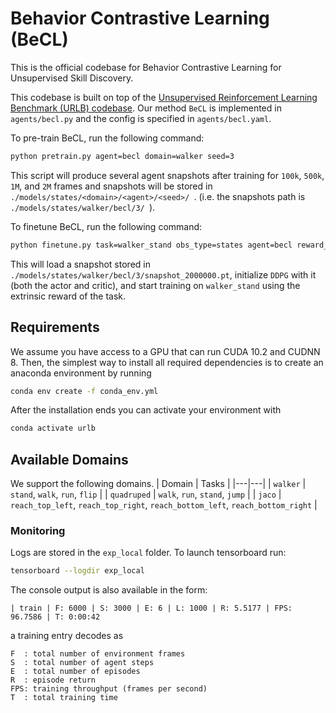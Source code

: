 # Behavior Contrastive Learning (BeCL)

This is the official codebase for Behavior Contrastive Learning for Unsupervised Skill Discovery.

This codebase is built on top of the [Unsupervised Reinforcement Learning Benchmark (URLB) codebase](https://github.com/rll-research/url_benchmark). Our method `BeCL` is implemented in `agents/becl.py` and the config is specified in `agents/becl.yaml`.

To pre-train BeCL, run the following command:

``` sh
python pretrain.py agent=becl domain=walker seed=3
```

This script will produce several agent snapshots after training for `100k`, `500k`, `1M`, and `2M` frames and snapshots will be stored in `./models/states/<domain>/<agent>/<seed>/ `. (i.e. the snapshots path is `./models/states/walker/becl/3/ `). 

To finetune BeCL, run the following command:

```sh
python finetune.py task=walker_stand obs_type=states agent=becl reward_free=false seed=3 domain=walker snapshot_ts=2000000
```

This will load a snapshot stored in `./models/states/walker/becl/3/snapshot_2000000.pt`, initialize `DDPG` with it (both the actor and critic), and start training on `walker_stand` using the extrinsic reward of the task.

## Requirements

We assume you have access to a GPU that can run CUDA 10.2 and CUDNN 8. Then, the simplest way to install all required dependencies is to create an anaconda environment by running
```sh
conda env create -f conda_env.yml
```
After the installation ends you can activate your environment with
```sh
conda activate urlb
```

## Available Domains
We support the following domains.
| Domain | Tasks |
|---|---|
| `walker` | `stand`, `walk`, `run`, `flip` |
| `quadruped` | `walk`, `run`, `stand`, `jump` |
| `jaco` | `reach_top_left`, `reach_top_right`, `reach_bottom_left`, `reach_bottom_right` |

### Monitoring
Logs are stored in the `exp_local` folder. To launch tensorboard run:
```sh
tensorboard --logdir exp_local
```
The console output is also available in the form:
```
| train | F: 6000 | S: 3000 | E: 6 | L: 1000 | R: 5.5177 | FPS: 96.7586 | T: 0:00:42
```
a training entry decodes as
```
F  : total number of environment frames
S  : total number of agent steps
E  : total number of episodes
R  : episode return
FPS: training throughput (frames per second)
T  : total training time
```
